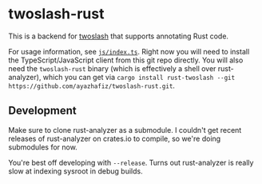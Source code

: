 # twoslash-rust

This is a backend for [twoslash](https://github.com/shikijs/twoslash) that
supports annotating Rust code.

For usage information, see [`js/index.ts`](./js/index.ts). Right now you will
need to install the TypeScript/JavaScript client from this git repo directly.
You will also need the `twoslash-rust` binary (which is effectively a shell over
rust-analyzer), which you can get via `cargo install rust-twoslash --git https://github.com/ayazhafiz/twoslash-rust.git`.

## Development

Make sure to clone rust-analyzer as a submodule. I couldn't get recent releases
of rust-analyzer on crates.io to compile, so we're doing submodules for now.

You're best off developing with `--release`. Turns out rust-analyzer is really
slow at indexing sysroot in debug builds.
